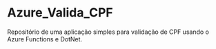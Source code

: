 # Azure_Valida_CPF
Repositório de uma aplicação simples para validação de CPF usando o Azure Functions e DotNet.
